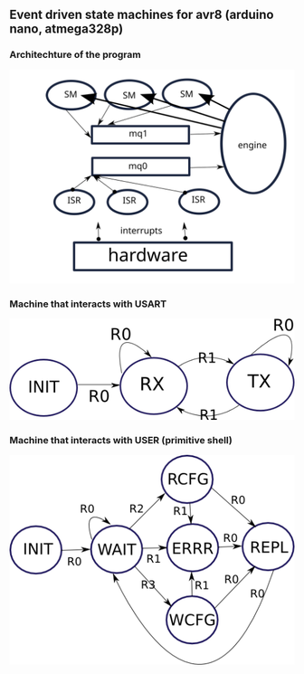 ## Event driven state machines for avr8 (arduino nano, atmega328p)

### Architechture of the program
![prog-arch](https://github.com/dee0xeed/edsm-in-c-bare-metal-avr8-demo/blob/main/images/avr8-edsm.svg)

### Machine that interacts with USART
![usart-edsm](https://github.com/dee0xeed/edsm-in-c-bare-metal-avr8-demo/blob/main/images/avr8-usart.png)

### Machine that interacts with USER (primitive shell)
![shell-edsm](https://github.com/dee0xeed/edsm-in-c-bare-metal-avr8-demo/blob/main/images/avr8-shell.png)
